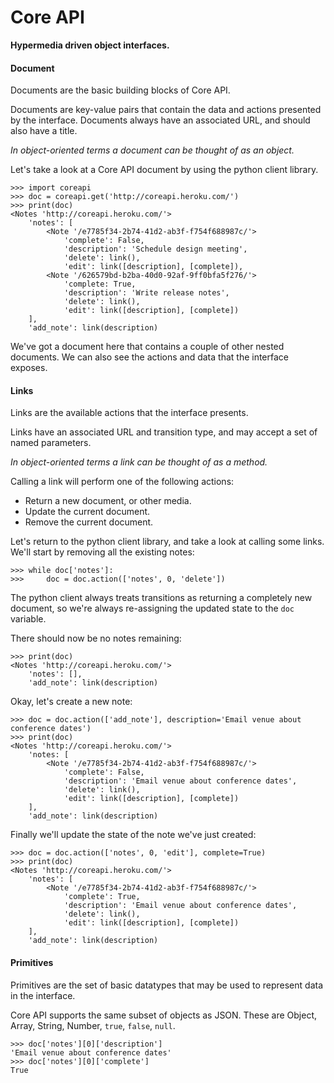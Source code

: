 # Core API

**Hypermedia driven object interfaces.**

#### Document

Documents are the basic building blocks of Core API.

Documents are key-value pairs that contain the data and actions presented by the interface. Documents always have an associated URL, and should also have a title.

*In object-oriented terms a document can be thought of as an object.*

Let's take a look at a Core API document by using the python client library.

    >>> import coreapi
    >>> doc = coreapi.get('http://coreapi.heroku.com/')
    >>> print(doc)
    <Notes 'http://coreapi.heroku.com/'>
        'notes': [
            <Note '/e7785f34-2b74-41d2-ab3f-f754f688987c/'>
                'complete': False,
                'description': 'Schedule design meeting',
                'delete': link(),
                'edit': link([description], [complete]),
            <Note '/626579bd-b2ba-40d0-92af-9ff0bfa5f276/'>
                'complete: True,
                'description': 'Write release notes',
                'delete': link(),
                'edit': link([description], [complete])
        ],
        'add_note': link(description)

We've got a document here that contains a couple of other nested documents. We can also see the actions and data that the interface exposes.

#### Links

Links are the available actions that the interface presents.

Links have an associated URL and transition type, and may accept a set of named parameters.

*In object-oriented terms a link can be thought of as a method.*

Calling a link will perform one of the following actions:

* Return a new document, or other media.
* Update the current document.
* Remove the current document.

Let's return to the python client library, and take a look at calling some links. We'll start by removing all the existing notes:

    >>> while doc['notes']:
    >>>     doc = doc.action(['notes', 0, 'delete'])

The python client always treats transitions as returning a completely 
new document, so we're always re-assigning the updated state to the `doc` variable.

There should now be no notes remaining:

    >>> print(doc)
    <Notes 'http://coreapi.heroku.com/'>
        'notes': [],
        'add_note': link(description)

Okay, let's create a new note:

    >>> doc = doc.action(['add_note'], description='Email venue about conference dates')
    >>> print(doc)
    <Notes 'http://coreapi.heroku.com/'>
        'notes: [
            <Note '/e7785f34-2b74-41d2-ab3f-f754f688987c/'>
                'complete': False,
                'description': 'Email venue about conference dates',
                'delete': link(),
                'edit': link([description], [complete])
        ],
        'add_note': link(description)

Finally we'll update the state of the note we've just created:

    >>> doc = doc.action(['notes', 0, 'edit'], complete=True)
    >>> print(doc)
    <Notes 'http://coreapi.heroku.com/'>
        'notes': [
            <Note '/e7785f34-2b74-41d2-ab3f-f754f688987c/'>
                'complete': True,
                'description': 'Email venue about conference dates',
                'delete': link(),
                'edit': link([description], [complete])
        ],
        'add_note': link(description)

#### Primitives

Primitives are the set of basic datatypes that may be used to represent data in the interface.

Core API supports the same subset of objects as JSON. These are Object, Array, String, Number, `true`, `false`, `null`.

    >>> doc['notes'][0]['description']
    'Email venue about conference dates'
    >>> doc['notes'][0]['complete']
    True
